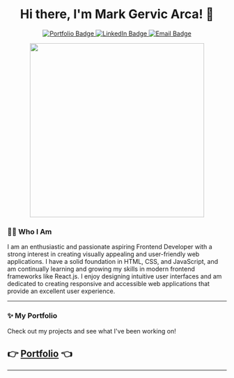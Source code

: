 <h1 align="center"> Hi there, I'm Mark Gervic Arca! 👋 </h1>

<p align="center">
 <a href="https://mark-gervic-arca.onrender.com/">
    <img src="https://img.shields.io/badge/My_Portfolio-000000?style=for-the-badge&logo=About.me&logoColor=white" alt="Portfolio Badge"/>
  </a>
  <a href="https://www.linkedin.com/in/mark-gervic-arca-a8455a318/">
    <img src="https://img.shields.io/badge/LinkedIn-0077B5?style=for-the-badge&logo=linkedin&logoColor=white" alt="LinkedIn Badge"/>
  </a>
  <a href="mailto:markgervicarca@gmail.com">
    <img src="https://img.shields.io/badge/Email_Me-D14836?style=for-the-badge&logo=gmail&logoColor=white" alt="Email Badge"/>
  </a>
</p>

<p align="center">
  <img src="https://mark-gervic-arca.onrender.com/assets/bg.png" width="400">
</p>

### 👨‍💻 Who I Am
I am an enthusiastic and passionate aspiring Frontend Developer with a strong interest in creating visually appealing and user-friendly web applications. I have a solid foundation in HTML, CSS, and JavaScript, and am continually learning and growing my skills in modern frontend frameworks like React.js. I enjoy designing intuitive user interfaces and am dedicated to creating responsive and accessible web applications that provide an excellent user experience.
 
 
---

### ✨ My Portfolio

Check out my projects and see what I've been working on!

## 👉 [**Portfolio**](https://mark-gervic-arca.onrender.com) 👈

---
